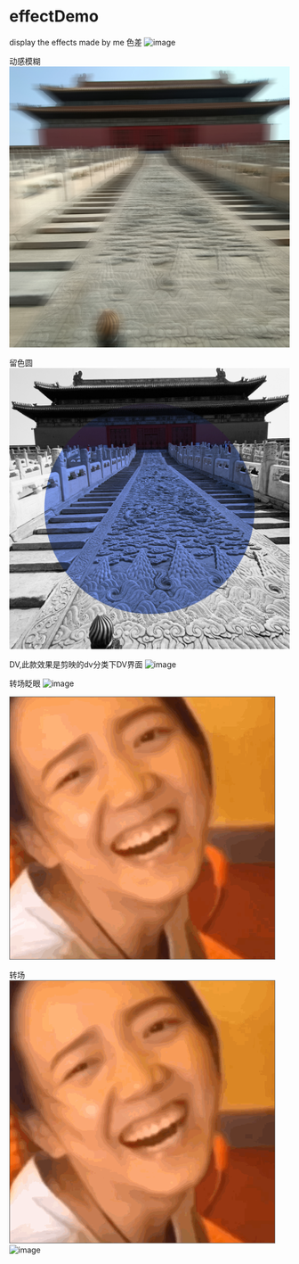 # effectDemo
display the effects made by me
色差
![image](https://github.com/eastnie/effectDemo/blob/main/resource/%E8%89%B2%E5%B7%AE.jpg)

动感模糊
![image](https://github.com/eastnie/effectDemo/blob/main/resource/4981ca395d6c4cd05fb8058f8ce0088.jpg)

留色圆
![image](https://github.com/eastnie/effectDemo/blob/main/resource/92c64e1810f47b62f0d1cf43ea87c5e.jpg)

DV,此款效果是剪映的dv分类下DV界面
![image](https://github.com/eastnie/effectDemo/blob/main/resource/q1f2c-758tm.gif)

转场眨眼
![image](https://https://github.com/eastnie/effectDemo/blob/main/resource/%E7%9C%A8%E7%9C%BC.gif)


![image](https://github.com/eastnie/effectDemo/blob/main/resource/%E5%8F%A0%E5%8C%96.gif)

转场
![image](https://github.com/eastnie/effectDemo/blob/main/resource/%E7%9C%A8%E7%9C%BC.gif)
![image](https://github.com/eastnie/effectDemo/blob/main/resource/%E8%89%B2%E5%B7%AE.jpg)


